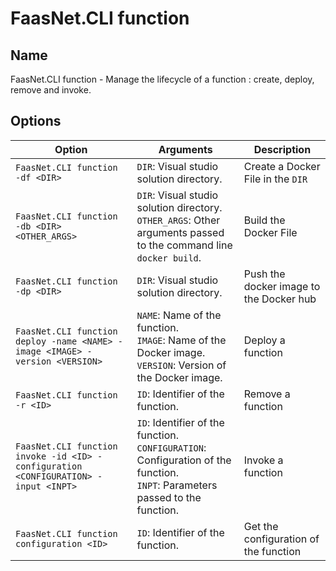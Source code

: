 # FaasNet.CLI function

## Name

FaasNet.CLI function - Manage the lifecycle of a function : create, deploy, remove and invoke.

## Options

| Option                                                                             | Arguments                                                                                                                                                                | Description                                       |
| ---------------------------------------------------------------------------------- | ------------------------------------------------------------------------------------------------------------------------------------------------------------------------ | ------------------------------------------------- |
| `FaasNet.CLI function -df <DIR>`                                               | `DIR`: Visual studio solution directory.                                                                                                                           | Create a Docker File in the `DIR`           |
| `FaasNet.CLI function -db <DIR> <OTHER_ARGS>`                                 | `DIR`: Visual studio solution directory.<br />`OTHER_ARGS`: Other arguments passed to the command line `docker build`.                                             | Build the Docker File                             |
| `FaasNet.CLI function -dp <DIR>`                                               | `DIR`: Visual studio solution directory.                                                                                                                           | Push the docker image to the Docker hub           |
| `FaasNet.CLI function deploy -name <NAME> -image <IMAGE> -version <VERSION>`         | `NAME`: Name of the function.<br />`IMAGE`: Name of the Docker image.<br /> `VERSION`: Version of the Docker image.                                           | Deploy a function                    |
| `FaasNet.CLI function -r <ID>`                                                       | `ID`: Identifier of the function.                                                                                                                             | Remove a function                      |
| `FaasNet.CLI function invoke -id <ID> -configuration <CONFIGURATION> -input <INPT>`  | `ID`: Identifier of the function.<br />`CONFIGURATION`: Configuration of the function.<br />`INPT`: Parameters passed to the function.  | Invoke a function                      |
| `FaasNet.CLI function configuration <ID>`                                            | `ID`: Identifier of the function.                                                                                                                             | Get the configuration of the function  |